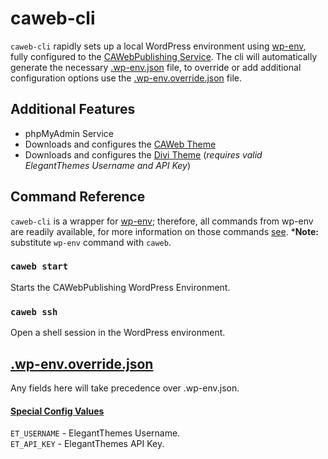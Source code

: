 # caweb-cli
`caweb-cli` rapidly sets up a local WordPress environment using [wp-env](https://www.npmjs.com/package/@wordpress/env), fully configured to the [CAWebPublishing Service](https://caweb.cdt.ca.gov/). The cli will automatically generate the necessary [.wp-env.json](https://www.npmjs.com/package/@wordpress/env#wp-envjson) file, to override or add additional configuration options use the [.wp-env.override.json](https://www.npmjs.com/package/@wordpress/env#wp-envoverridejson) file.

## Additional Features
- phpMyAdmin Service  
- Downloads and configures the [CAWeb Theme](https://github.com/CA-cODE-Works/CAWeb)  
- Downloads and configures the [Divi Theme](https://www.elegantthemes.com/gallery/divi/) (*requires valid ElegantThemes Username and API Key*)

## Command Reference
`caweb-cli` is a wrapper for [wp-env](https://www.npmjs.com/package/@wordpress/env); therefore, all commands from wp-env are readily available, for more information on those commands [see](https://www.npmjs.com/package/@wordpress/env#command-referenced). ***Note:** substitute `wp-env` command with `caweb`. 

### `caweb start`  
Starts the CAWebPublishing WordPress Environment.  
### `caweb ssh`  
Open a shell session in the WordPress environment.

## [.wp-env.override.json](https://www.npmjs.com/)  
Any fields here will take precedence over .wp-env.json. 
#### <ins>Special Config Values</ins>
`ET_USERNAME` -  ElegantThemes Username.  
`ET_API_KEY` - ElegantThemes API Key.